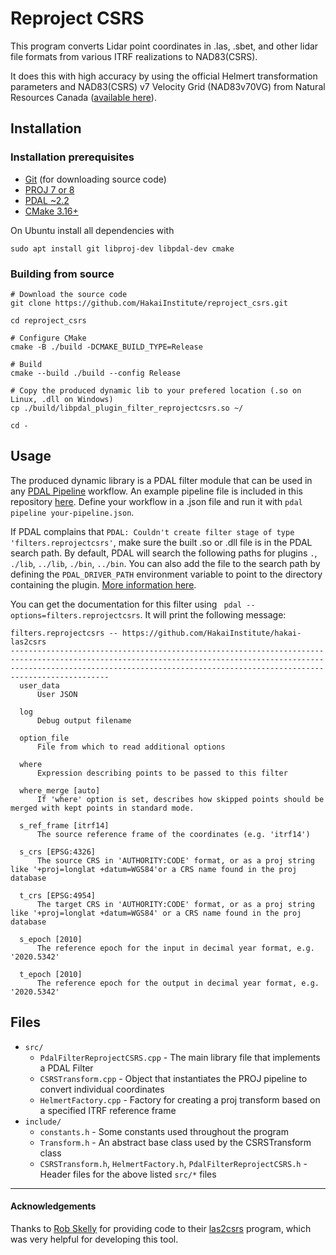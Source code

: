 # Reproject CSRS

This program converts Lidar point coordinates in .las, .sbet, and other lidar file formats from various ITRF realizations to NAD83(CSRS).

It does this with high accuracy by using the official Helmert transformation parameters and NAD83(CSRS) v7 Velocity Grid (NAD83v70VG) from Natural Resources Canada
([available here](https://webapp.geod.nrcan.gc.ca/geod/data-donnees/transformations.php?locale=en)).

## Installation

### Installation prerequisites

- [Git](https://git-scm.com/downloads) (for downloading source code)
- [PROJ 7 or 8](https://proj.org/download.html)
- [PDAL ~2.2](https://pdal.io/download.html)
- [CMake 3.16+](https://cmake.org/install/)

On Ubuntu install all dependencies with 
```shell
sudo apt install git libproj-dev libpdal-dev cmake
```

### Building from source

```shell
# Download the source code
git clone https://github.com/HakaiInstitute/reproject_csrs.git

cd reproject_csrs

# Configure CMake
cmake -B ./build -DCMAKE_BUILD_TYPE=Release

# Build
cmake --build ./build --config Release

# Copy the produced dynamic lib to your prefered location (.so on Linux, .dll on Windows)
cp ./build/libpdal_plugin_filter_reprojectcsrs.so ~/

cd -
```

## Usage
The produced dynamic library is a PDAL filter module that can be used in any [PDAL Pipeline](https://pdal.io/pipeline.html)
workflow. An example pipeline file is included in this repository [here](https://github.com/HakaiInstitute/reproject_csrs/blob/main/pdal_pipeline_example.json). Define your workflow in a .json file and run it with `pdal pipeline your-pipeline.json`.

If PDAL complains that `PDAL: Couldn't create filter stage of type 'filters.reprojectcsrs'`, make sure the built .so or .dll
file is in the PDAL search path. By default, PDAL will search the following paths for plugins `.`, `./lib`, `../lib`, `./bin`, `../bin`.
You can also add the file to the search path by defining the `PDAL_DRIVER_PATH` environment variable to point to the directory containing
the plugin. [More information here](https://pdal.io/faq.html).

You can get the documentation for this filter using ` pdal --options=filters.reprojectcsrs`. It will print the following message:
```text
filters.reprojectcsrs -- https://github.com/HakaiInstitute/hakai-las2csrs
----------------------------------------------------------------------------------------------------------------------------------------------------------------------------------------------------------------------------------------
  user_data
      User JSON

  log
      Debug output filename

  option_file
      File from which to read additional options

  where
      Expression describing points to be passed to this filter

  where_merge [auto]
      If 'where' option is set, describes how skipped points should be merged with kept points in standard mode.

  s_ref_frame [itrf14]
      The source reference frame of the coordinates (e.g. 'itrf14')

  s_crs [EPSG:4326]
      The source CRS in 'AUTHORITY:CODE' format, or as a proj string like '+proj=longlat +datum=WGS84'or a CRS name found in the proj database

  t_crs [EPSG:4954]
      The target CRS in 'AUTHORITY:CODE' format, or as a proj string like '+proj=longlat +datum=WGS84' or a CRS name found in the proj database

  s_epoch [2010]
      The reference epoch for the input in decimal year format, e.g. '2020.5342'

  t_epoch [2010]
      The reference epoch for the output in decimal year format, e.g. '2020.5342'
```

## Files
- `src/`
  - `PdalFilterReprojectCSRS.cpp` - The main library file that implements a PDAL Filter
  - `CSRSTransform.cpp` - Object that instantiates the PROJ pipeline to convert individual coordinates
  - `HelmertFactory.cpp` - Factory for creating a proj transform based on a specified ITRF reference frame
- `include/`
  - `constants.h` - Some constants used throughout the program
  - `Transform.h` - An abstract base class used by the CSRSTransform class
  - `CSRSTransform.h`, `HelmertFactory.h`, `PdalFilterReprojectCSRS.h` - Header files for the above listed `src/*` files
  
---
#### Acknowledgements

Thanks to [Rob Skelly](https://github.com/rskelly) for providing code to their [las2csrs](https://github.com/rskelly/las2csrs) program, which was very helpful
for developing this tool.
